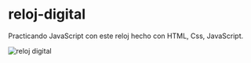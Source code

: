 # reloj-digital

Practicando JavaScript con este reloj hecho con HTML, Css, JavaScript.

![reloj digital](https://user-images.githubusercontent.com/53599271/116724484-0154c300-a9e1-11eb-8ba4-b7419a6a8e6e.PNG)
